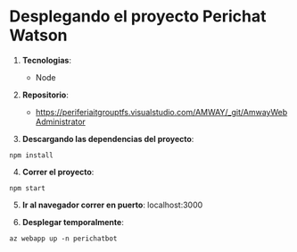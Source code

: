 
# Desplegando el proyecto  Perichat Watson



1. __Tecnologias__: 
     * Node
     


2. __Repositorio__: 
     * https://periferiaitgrouptfs.visualstudio.com/AMWAY/_git/AmwayWebAdministrator

3.  __Descargando las dependencias del proyecto__:  
~~~~
npm install
~~~~


4.  __Correr el proyecto__:  
~~~~
npm start 
~~~~

5. __Ir al navegador correr en puerto__: localhost:3000

6. __Desplegar temporalmente__:

~~~~
az webapp up -n perichatbot
~~~~

